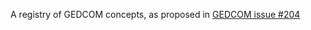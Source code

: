 A registry of GEDCOM concepts, as proposed in [GEDCOM issue #204](https://github.com/FamilySearch/GEDCOM/issues/204)
